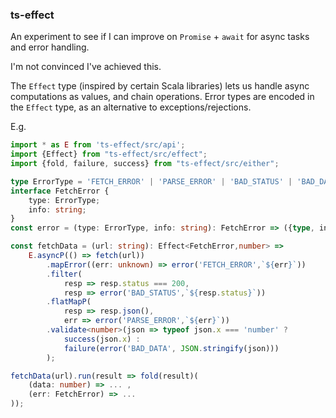 ### ts-effect

An experiment to see if I can improve on `Promise` + `await` for async tasks and error handling.

I'm not convinced I've achieved this.

The `Effect` type (inspired by certain Scala libraries) lets us handle async computations as values, and chain operations.
Error types are encoded in the `Effect` type, as an alternative to exceptions/rejections.

E.g.

```typescript
import * as E from 'ts-effect/src/api';
import {Effect} from "ts-effect/src/effect";
import {fold, failure, success} from "ts-effect/src/either";

type ErrorType = 'FETCH_ERROR' | 'PARSE_ERROR' | 'BAD_STATUS' | 'BAD_DATA';
interface FetchError {
    type: ErrorType;
    info: string;
}
const error = (type: ErrorType, info: string): FetchError => ({type, info});

const fetchData = (url: string): Effect<FetchError,number> =>
    E.asyncP(() => fetch(url))
        .mapError((err: unknown) => error('FETCH_ERROR',`${err}`))
        .filter(
            resp => resp.status === 200, 
            resp => error('BAD_STATUS',`${resp.status}`))
        .flatMapP(
            resp => resp.json(), 
            err => error('PARSE_ERROR',`${err}`))
        .validate<number>(json => typeof json.x === 'number' ?
            success(json.x) :
            failure(error('BAD_DATA', JSON.stringify(json)))
        );

fetchData(url).run(result => fold(result)(
    (data: number) => ... ,
    (err: FetchError) => ...
));
```
